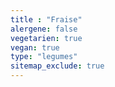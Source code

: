 ```yaml
---
title : "Fraise"
alergene: false
vegetarien: true
vegan: true
type: "legumes"
sitemap_exclude: true
--- 
```

